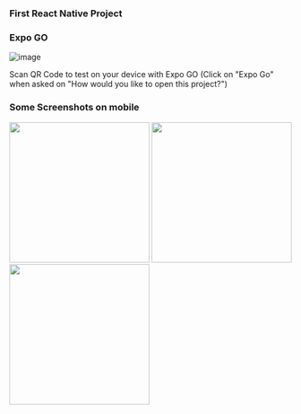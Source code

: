 ### First React Native Project

### Expo GO
![image](https://github.com/user-attachments/assets/77a7ad19-0e9b-420a-b271-4e9ded8ce049)

Scan QR Code to test on your device with Expo GO (Click on "Expo Go" when asked on "How would you like to open this project?")

### Some Screenshots on mobile

<img src="https://github.com/user-attachments/assets/c1eee1f5-b5c0-4379-9ea8-0f8e2f09d045" width="250">
<img src="https://github.com/user-attachments/assets/d3f0a713-9bcd-4488-bf05-87d02ee0fa5a" width="250">
<img src="https://github.com/user-attachments/assets/e1569400-0e6e-4b1d-bb7e-f157d7cb3139" width="250">
